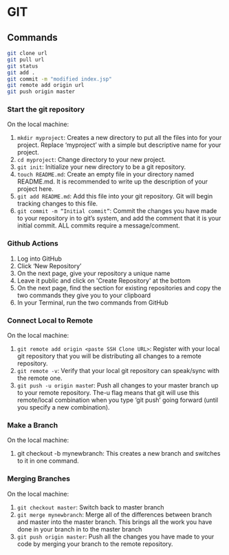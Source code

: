 # GIT

## Commands

```bash
git clone url
git pull url
git status
git add .
git commit -m "modified index.jsp"
git remote add origin url
git push origin master
```

### Start the git repository

 On the local machine:

1. `mkdir myproject`: Creates a new directory to put all the files into for your project. Replace ‘myproject’ with a simple but descriptive name for your project.
2. `cd myproject`: Change directory to your new project.
3. `git init`: Initialize your new directory to be a git repository.
4. `touch README.md`: Create an empty file in your directory named README.md. It is recommended to write up the description of your project here.
5. `git add README.md`: Add this file into your git repository. Git will begin tracking changes to this file.
6. `git commit -m “Initial commit”`: Commit the changes you have made to your repository in to git’s system, and add the comment that it is your initial commit. ALL commits require a message/comment.

### Github Actions

1. Log into GitHub
2. Click ‘New Repository’
3. On the next page, give your repository a unique name
4. Leave it public and click on 'Create Repository' at the bottom
5. On the next page, find the section for existing repositories and copy the two commands they give you to your clipboard
6. In your Terminal, run the two commands from GitHub

### Connect Local to Remote

On the local machine:

1. `git remote add origin <paste SSH Clone URL>`: Register with your local git repository that you will be distributing all changes to a remote repository.
2. `git remote -v`: Verify that your local git repository can speak/sync with the remote one.
3. `git push -u origin maste`r: Push all changes to your master branch up to your remote repository. The-u flag means that git will use this remote/local combination when you type ‘git push’ going forward (until you specify a new combination).

### Make a Branch

On the local machine:

1. git checkout -b mynewbranch: This creates a new branch and switches to it in one command.

### Merging Branches

On the local machine:

1. `git checkout master`: Switch back to master branch
2. `git merge mynewbranch`: Merge all of the differences between branch and master into the master branch. This brings all the work you have done in your branch in to the master branch
3. `git push origin master`: Push all the changes you have made to your code by merging your branch to the remote repository.
